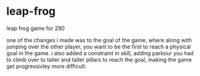 # leap-frog
 leap frog game for 290

one of the changes i made was to the goal of the game, where along with jumping over the other player, you want to be the first to reach a physical goal in the game. i also added a constraint in skill, adding parkour you had to climb over to taller and taller pillars to reach the goal, making the game get progressivley more difficult.
